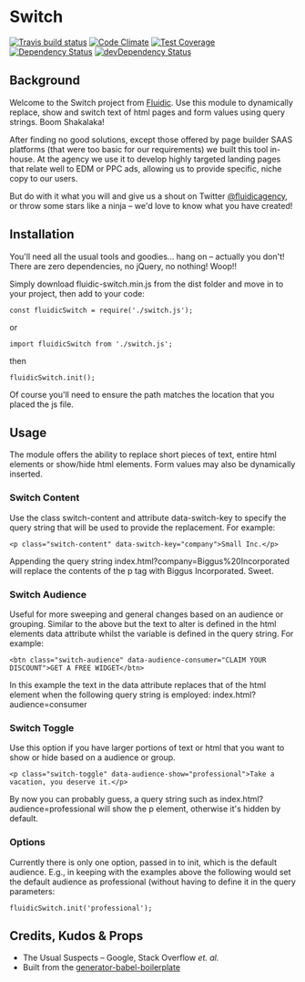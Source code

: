 # Switch

[![Travis build status](http://img.shields.io/travis/fluidicagency/switch.svg?style=flat)](https://travis-ci.org/fluidicagency/switch)
[![Code Climate](https://codeclimate.com/github/fluidicagency/switch/badges/gpa.svg)](https://codeclimate.com/github/fluidicagency/switch)
[![Test Coverage](https://codeclimate.com/github/fluidicagency/switch/badges/coverage.svg)](https://codeclimate.com/github/fluidicagency/switch)
[![Dependency Status](https://david-dm.org/fluidicagency/switch.svg)](https://david-dm.org/fluidicagency/switch)
[![devDependency Status](https://david-dm.org/fluidicagency/switch/dev-status.svg)](https://david-dm.org/fluidicagency/switch#info=devDependencies)

## Background
Welcome to the Switch project from [Fluidic](https://fluidic.agency). Use this module to dynamically replace, show and switch text of html pages and form values using query strings. Boom Shakalaka!

After finding no good solutions, except those offered by page builder SAAS platforms (that were too basic for our requirements) we built this tool in-house. At the agency we use it to develop highly targeted landing pages that relate well to EDM or PPC ads, allowing us to provide specific, niche copy to our users.

But do with it what you will and give us a shout on Twitter [@fluidicagency](https://twitter.com/fluidicagency), or throw some stars like a ninja &ndash; we'd love to know what you have created!

## Installation

You'll need all the usual tools and goodies&hellip; hang on &ndash; actually you don't! There are zero dependencies, no jQuery, no nothing! Woop!!

Simply download fluidic-switch.min.js from the dist folder and move in to your project, then add to your code:

~~~~
const fluidicSwitch = require('./switch.js');
~~~~

or

~~~~
import fluidicSwitch from './switch.js';
~~~~

then

~~~~
fluidicSwitch.init();
~~~~

Of course you'll need to ensure the path matches the location that you placed the js file.

## Usage

The module offers the ability to replace short pieces of text, entire html elements or show/hide html elements. Form values may also be dynamically inserted.

### Switch Content

Use the class switch-content and attribute data-switch-key to specify the query string that will be used to provide the replacement. For example:

~~~~
<p class="switch-content" data-switch-key="company">Small Inc.</p>
~~~~  

Appending the query string index.html?company=Biggus%20Incorporated will replace the contents of the p tag with Biggus Incorporated. Sweet.

### Switch Audience

Useful for more sweeping and general changes based on an audience or grouping. Similar to the above but the text to alter is defined in the html elements data attribute whilst the variable is defined in the query string. For example:

~~~~
<btn class="switch-audience" data-audience-consumer="CLAIM YOUR DISCOUNT">GET A FREE WIDGET</btn>
~~~~

In this example the text in the data attribute replaces that of the html element when the following query string is employed: index.html?audience=consumer

### Switch Toggle

Use this option if you have larger portions of text or html that you want to show or hide based on a audience or group.

~~~~
<p class="switch-toggle" data-audience-show="professional">Take a vacation, you deserve it.</p>
~~~~

By now you can probably guess, a query string such as index.html?audience=professional will show the p element, otherwise it's hidden by default.

### Options

Currently there is only one option, passed in to init, which is the default audience. E.g., in keeping with the examples above the following would set the default audience as professional (without having to define it in the query parameters:

~~~~
fluidicSwitch.init('professional');
~~~~

## Credits, Kudos &amp; Props
* The Usual Suspects &ndash; Google, Stack Overflow *et. al.*
* Built from the [generator-babel-boilerplate](https://github.com/babel/generator-babel-boilerplate)
